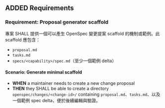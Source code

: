 ## ADDED Requirements
### Requirement: Proposal generator scaffold
專案 SHALL 提供一個可以產生 OpenSpec 變更提案 scaffold 的機制或範例。此 scaffold 應包含：
- `proposal.md`
- `tasks.md`
- `specs/<capability>/spec.md`（至少一個範例 delta）

#### Scenario: Generate minimal scaffold
- **WHEN** a maintainer needs to create a new change proposal
- **THEN** they SHALL be able to create a directory `openspec/changes/<change-id>/` containing `proposal.md`、`tasks.md`、以及一個範例 spec delta，便於後續編輯與驗證。
